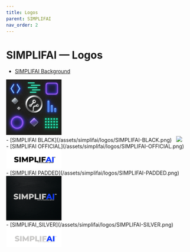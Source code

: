 ```yaml
---
title: Logos
parent: SIMPLIFAI
nav_order: 2
---
```

# SIMPLIF<span style="font-color:123BFF">AI</span> — Logos

- [SIMPLIFAI Background](/assets/simplifai/SIMPLIFAI-background.png)&nbsp;&nbsp;
<img style="height: auto; width:150px;" src="/assets/simplifai/SIMPLIFAI-background.png" />
<br />
- [SIMPLIFAI BLACK](/assets/simplifai/logos/SIMPLIFAI-BLACK.png)&nbsp;&nbsp;
<img style="height: auto; width:150px;" src="/assets/simplifai/logos/SIMPLIFAI-BLACK.png" />
<br />
- [SIMPLIFAI OFFICIAL](/assets/simplifai/logos/SIMPLIFAI-OFFICIAL.png)&nbsp;&nbsp;
<img style="height: auto; width:150px;" src="/assets/simplifai/logos/SIMPLIFAI-OFFICIAL.png" />
<br />
- [SIMPLIFAI PADDED](/assets/simplifai/logos/SIMPLIFAI-PADDED.png)&nbsp;&nbsp;
<img style="height: auto; width:150px;" src="/assets/simplifai/logos/SIMPLIFAI-PADDED.png" />
<br />
- [SIMPLIFAI_SILVER](/assets/simplifai/logos/SIMPLIFAI-SILVER.png)&nbsp;&nbsp;
<img style="height: auto; width:150px;" src="/assets/simplifai/logos/SIMPLIFAI-SILVER.png" />
<br />
